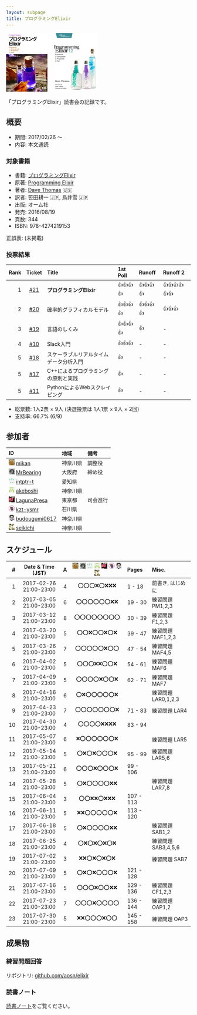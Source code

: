 ```yaml
---
layout: subpage
title: プログラミングElixir
---
```


[![プログラミングElixir](/images/cover-elixir.jpg)](http://shop.ohmsha.co.jp/shopdetail/000000004675/)
[![Programming Elixir](/images/cover-elixir-en.jpg)](https://pragprog.com/book/elixir12/programming-elixir-1-2)

「プログラミングElixir」読書会の記録です。

## 概要

* 期間: 2017/02/26 ～
* 内容: 本文通読

### 対象書籍

* 書籍: [プログラミングElixir](http://shop.ohmsha.co.jp/shopdetail/000000004675/)
* 原著: [Programming Elixir](https://pragprog.com/book/elixir12/programming-elixir-1-2)
* 著者: [Dave Thomas](https://pragdave.me/) :us:
* 訳者: 笹田耕一 :jp:, 鳥井雪 :jp:
* 出版: オーム社
* 発売: 2016/08/19
* 頁数: 344
* ISBN: 978-4274219153

正誤表: (未掲載)

### 投票結果

|Rank| Ticket                                                  | Title                               | 1st Poll         | Runoff           | Runoff 2                 |
|---:|:-------------------------------------------------------:|:------------------------------------|:-----------------|:-----------------|:-------------------------|
| 1  | [#21](https://github.com/aosn/aosn.github.io/issues/21) | **プログラミングElixir**             | :+1::+1::+1::+1: | :+1::+1::+1::+1: | :+1::+1::+1::+1::+1::+1: |
| 2  | [#20](https://github.com/aosn/aosn.github.io/issues/20) | 確率的グラフィカルモデル              | :+1::+1::+1::+1: | :+1::+1::+1::+1: | :+1::+1::+1:             |
| 3  | [#19](https://github.com/aosn/aosn.github.io/issues/19) | 言語のしくみ                         | :+1::+1::+1::+1: | :+1:             | -                        |
| 4  | [#10](https://github.com/aosn/aosn.github.io/issues/10) | Slack入門                           | :+1::+1::+1:     | -                | -                        |
| 5  | [#18](https://github.com/aosn/aosn.github.io/issues/18) | スケーラブルリアルタイムデータ分析入門 | :+1:             | -                | -                        |
| 5  | [#17](https://github.com/aosn/aosn.github.io/issues/17) | C++によるプログラミングの原則と実践   | :+1:             | -                 | -                        |
| 5  | [#11](https://github.com/aosn/aosn.github.io/issues/11) | PythonによるWebスクレイピング        | :+1:             | -                 | -                        |

* 総票数: 1人2票 × 9人 (決選投票は 1人1票 × 9人 × 2回)
* 支持率: 66.7% (6/9)

## 参加者

| ID                                                                                        | 地域     | 備考             |
|:------------------------------------------------------------------------------------------|:---------|:-----------------|
| ![](/images/users/mikan_16.png) [mikan](https://github.com/mikan)                         | 神奈川県 | 調整役            |
| ![](/images/users/MrBearing_16.png) [MrBearing](https://github.com/MrBearing)             | 大阪府   | 締め役            |
| ![](/images/users/intptr-t_16.png) [intptr-t](https://github.com/intptr-t)                | 愛知県   |                  |
| ![](/images/users/akeboshi_16.png) [akeboshi](https://github.com/akeboshi)                | 神奈川県 |                  |
| ![](/images/users/LagunaPresa_16.png) [LagunaPresa](https://github.com/LagunaPresa)       | 東京都   | 司会進行          |
| ![](/images/users/kzt-ysmr_16.png) [kzt-ysmr](https://github.com/kzt-ysmr)                | 石川県   |                  |
| ![](/images/users/budougumi0617_16.png) [budougumi0617](https://github.com/budougumi0617) | 神奈川県 |                  |
| ![](/images/users/seikichi_16.png) [seikichi](https://github.com/seikichi)                | 神奈川県 |                  |

## スケジュール

| # | Date & Time (JST) | A | ![](/images/users/mikan_16.png) ![](/images/users/MrBearing_16.png) ![](/images/users/intptr-t_16.png) ![](/images/users/akeboshi_16.png) ![](/images/users/LagunaPresa_16.png) ![](/images/users/kzt-ysmr_16.png) ![](/images/users/budougumi0617_16.png) ![](/images/users/seikichi_16.png) | Pages | Misc. |
|---:|:----------------------:|:-:|:------------------------:|:----------|:-------------------------|
|  1 | 2017-02-26 21:00-23:00 | 4 | :o::o::o::x::o::x::x::x: | 1 - 18    | 前書き, はじめに          |
|  2 | 2017-03-05 21:00-23:00 | 6 | :o::o::o::o::o::o::x::x: | 19 - 30   | 練習問題 PM1,2,3         |
|  3 | 2017-03-12 21:00-23:00 | 8 | :o::o::o::o::o::o::o::o: | 30 - 39   | 練習問題 F1,2,3          |
|  4 | 2017-03-20 21:00-23:00 | 5 | :o::o::x::o::o::x::o::x: | 39 - 47   | 練習問題 MAF1,2,3        |
|  5 | 2017-03-26 21:00-23:00 | 7 | :o::o::o::o::o::x::o::o: | 47 - 54   | 練習問題 MAF4,5          |
|  6 | 2017-04-02 21:00-23:00 | 5 | :o::o::o::x::x::o::o::x: | 54 - 61   | 練習問題 MAF6            |
|  7 | 2017-04-09 21:00-23:00 | 5 | :o::o::o::o::x::o::o::x: | 62 - 71   | 練習問題 MAF7            |
|  8 | 2017-04-16 21:00-23:00 | 6 | :o::x::o::o::o::o::o::x: |           | 練習問題 LAR0,1,2,3      |
|  9 | 2017-04-23 21:00-23:00 | 7 | :o::o::o::o::o::o::o::x: | 71 - 83   | 練習問題 LAR4            |
| 10 | 2017-04-30 21:00-23:00 | 4 | :o::o::o::o::x::x::x::x: | 83 - 94   |                         |
| 11 | 2017-05-07 21:00-23:00 | 6 | :x::o::o::o::o::o::o::x: |           | 練習問題 LAR5            |
| 12 | 2017-05-14 21:00-23:00 | 5 | :o::x::o::x::o::o::o::x: | 95 - 99   | 練習問題 LAR5,6          |
| 13 | 2017-05-21 21:00-23:00 | 6 | :o::o::o::x::o::o::o::x: | 99 - 106  |                         |
| 14 | 2017-05-28 21:00-23:00 | 5 | :o::x::o::o::o::o::x::x: |           | 練習問題 LAR7,8          |
| 15 | 2017-06-04 21:00-23:00 | 3 | :o::o::x::x::o::x::x::x: | 107 - 113 |                         |
| 16 | 2017-06-11 21:00-23:00 | 5 | :x::x::o::o::o::o::o::x: | 113 - 120 |                         |
| 17 | 2017-06-18 21:00-23:00 | 5 | :o::x::o::o::o::o::x::x: |           | 練習問題 SAB1,2          |
| 18 | 2017-06-25 21:00-23:00 | 4 | :o::x::o::x::o::x::o::x: |           | 練習問題 SAB3,4,5,6      |
| 19 | 2017-07-02 21:00-23:00 | 3 | :x::x::o::x::o::x::o::x: |           | 練習問題 SAB7            |
| 20 | 2017-07-09 21:00-23:00 | 5 | :o::x::o::x::o::o::o::x: | 121 - 128 |                         |
| 21 | 2017-07-16 21:00-23:00 | 5 | :o::o::o::x::o::o::x::x: | 129 - 136 | 練習問題 CF1,2,3         |
| 22 | 2017-07-23 21:00-23:00 | 7 | :o::o::o::x::o::o::o::o: | 136 - 144 | 練習問題 OAP1,2          |
| 23 | 2017-07-30 21:00-23:00 | 5 | :x::x::o::o::o::x::o::o: | 145 - 158 | 練習問題 OAP3            |


## 成果物

### 練習問題回答

リポジトリ: [github.com/aosn/elixir](https://github.com/aosn/elixir)

### 読書ノート

[読書ノート](/note/10-elixir)をご覧ください。

